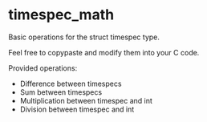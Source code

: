 # timespec_math

Basic operations for the struct timespec type.

Feel free to copypaste and modify them into your C code.

Provided operations:
* Difference between timespecs
* Sum between timespecs
* Multiplication between timespec and int
* Division between timespec and int
